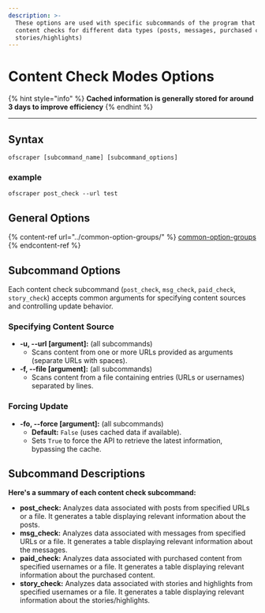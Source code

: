 ```yaml
---
description: >-
  These options are used with specific subcommands of the program that perform
  content checks for different data types (posts, messages, purchased content,
  stories/highlights)
---
```


# Content Check Modes Options

{% hint style="info" %}
&#x20;**Cached information is generally stored for around 3 days to improve efficiency**
{% endhint %}



***

## Syntax

```
ofscraper [subcommand_name] [subcommand_options]
```

### example

```
ofscraper post_check --url test
```

## General Options

{% content-ref url="../common-option-groups/" %}
[common-option-groups](../common-option-groups/)
{% endcontent-ref %}

## Subcommand Options

Each content check subcommand (`post_check`, `msg_check`, `paid_check`, `story_check`) accepts common arguments for specifying content sources and controlling update behavior.

### Specifying Content Source

* **-u, --url \[argument]:** (all subcommands)
  * Scans content from one or more URLs provided as arguments (separate URLs with spaces).
* **-f, --file \[argument]:** (all subcommands)
  * Scans content from a file containing entries (URLs or usernames) separated by lines.

### Forcing Update

* **-fo, --force \[argument]:** (all subcommands)
  * **Default:** `False` (uses cached data if available).
  * Sets `True` to force the API to retrieve the latest information, bypassing the cache.

## Subcommand Descriptions

**Here's a summary of each content check subcommand:**

* **post\_check:** Analyzes data associated with posts from specified URLs or a file. It generates a table displaying relevant information about the posts.
* **msg\_check:** Analyzes data associated with messages from specified URLs or a file. It generates a table displaying relevant information about the messages.
* **paid\_check:** Analyzes data associated with purchased content from specified usernames or a file. It generates a table displaying relevant information about the purchased content.
* **story\_check:** Analyzes data associated with stories and highlights from specified usernames or a file. It generates a table displaying relevant information about the stories/highlights.

